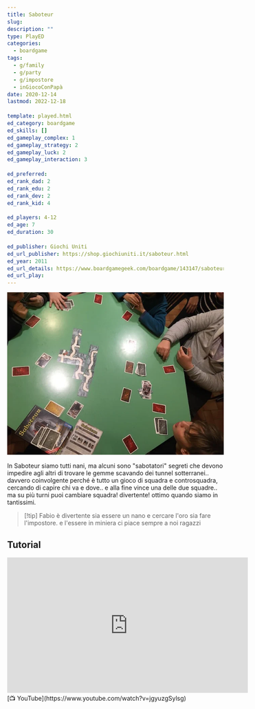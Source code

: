 ```yaml
---
title: Saboteur
slug: 
description: ""
type: PlayED
categories:
  - boardgame
tags:
  - g/family
  - g/party
  - g/impostore
  - inGiocoConPapà
date: 2020-12-14
lastmod: 2022-12-18

template: played.html
ed_category: boardgame
ed_skills: []
ed_gameplay_complex: 1
ed_gameplay_strategy: 2
ed_gameplay_luck: 2
ed_gameplay_interaction: 3

ed_preferred: 
ed_rank_dad: 2
ed_rank_edu: 2
ed_rank_dev: 2
ed_rank_kid: 4

ed_players: 4-12
ed_age: 7
ed_duration: 30

ed_publisher: Giochi Uniti
ed_url_publisher: https://shop.giochiuniti.it/saboteur.html
ed_year: 2011
ed_url_details: https://www.boardgamegeek.com/boardgame/143147/saboteur-compilation-editions
ed_url_play: 
---
```

 

![](../../assets/img/played/boardgame/saboteur.webp)

In Saboteur siamo tutti nani, ma alcuni sono "sabotatori" segreti che devono impedire agli altri di trovare le gemme scavando dei tunnel sotterranei.. davvero coinvolgente perché è tutto un gioco di squadra e controsquadra, cercando di capire chi va e dove.. e alla fine vince una delle due squadre.. ma su più turni puoi cambiare squadra!
divertente! ottimo quando siamo in tantissimi.

> [!tip] Fabio
> è divertente sia essere un nano e cercare l'oro sia fare l'impostore. e l'essere in miniera ci piace sempre a noi ragazzi

## Tutorial

<iframe width="560" height="315" src="https://www.youtube-nocookie.com/embed/jgyuzgSylsg?si=hX-_4OglVJf5GqD9" title="YouTube video player" frameborder="0" allow="accelerometer; autoplay; clipboard-write; encrypted-media; gyroscope; picture-in-picture; web-share" allowfullscreen></iframe>
[📺 YouTube](https://www.youtube.com/watch?v=jgyuzgSylsg)
